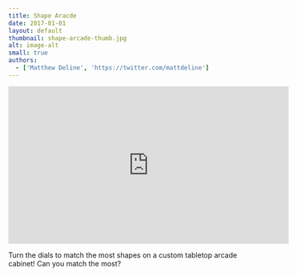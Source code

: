 ```yaml
---
title: Shape Aracde
date: 2017-01-01
layout: default
thumbnail: shape-arcade-thumb.jpg
alt: image-alt
small: true
authors:
  - ['Matthew Deline', 'https://twitter.com/mattdeline']
---
```


<iframe width="560" height="315" src="https://www.youtube.com/embed/YMsmbw2Wt40" frameborder="0" allow="autoplay; encrypted-media" allowfullscreen></iframe>

Turn the dials to match the most shapes on a custom tabletop arcade cabinet! Can you match the most?
